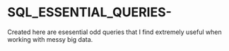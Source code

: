 # SQL_ESSENTIAL_QUERIES-
Created here are esesential odd queries that I find extremely useful when working with messy big data.

